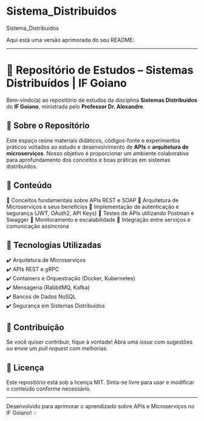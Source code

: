 # Sistema_Distribuidos
Sistema_Distribuidos

Aqui está uma versão aprimorada do seu README:  

---

# 📌 Repositório de Estudos – Sistemas Distribuídos | IF Goiano  

Bem-vindo(a) ao repositório de estudos da disciplina **Sistemas Distribuídos** do **IF Goiano**, ministrada pelo **Professor Dr. Alexandre**.  

## 📖 Sobre o Repositório  
Este espaço reúne materiais didáticos, códigos-fonte e experimentos práticos voltados ao estudo e desenvolvimento de **APIs** e **arquitetura de microserviços**. Nosso objetivo é proporcionar um ambiente colaborativo para aprofundamento dos conceitos e boas práticas em sistemas distribuídos.  

## 📂 Conteúdo  

🔹 Conceitos fundamentais sobre APIs REST e SOAP
🔹 Arquitetura de Microserviços e seus benefícios
🔹 Implementação de autenticação e segurança (JWT, OAuth2, API Keys)
🔹 Testes de APIs utilizando Postman e Swagger
🔹 Monitoramento e escalabilidade
🔹 Integração entre serviços e comunicação assíncrona

## 🚀 Tecnologias Utilizadas  
✔️ Arquitetura de Microserviços  
✔️ APIs REST e gRPC  
✔️ Containers e Orquestração (Docker, Kubernetes)  
✔️ Mensageria (RabbitMQ, Kafka)  
✔️ Bancos de Dados NoSQL  
✔️ Segurança em Sistemas Distribuídos  

## 📢 Contribuição

Se você quiser contribuir, fique à vontade! Abra uma *issue* com sugestões ou envie um *pull request* com melhorias.

## 📜 Licença

Este repositório está sob a licença MIT. Sinta-se livre para usar e modificar o conteúdo conforme necessário.

---

Desenvolvido para aprimorar o aprendizado sobre APIs e Microserviços no IF Goiano! 💡

